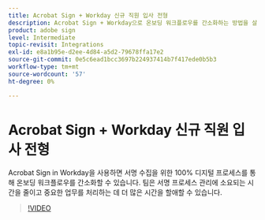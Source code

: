 ```yaml
---
title: Acrobat Sign + Workday 신규 직원 입사 전형
description: Acrobat Sign + Workday으로 온보딩 워크플로우를 간소화하는 방법을 살펴보세요.
product: adobe sign
level: Intermediate
topic-revisit: Integrations
exl-id: e8a1b95e-d2ee-4d84-a5d2-79678ffa17e2
source-git-commit: 0e5c6ead1bcc3697b224937414b7f417ede0b5b3
workflow-type: tm+mt
source-wordcount: '57'
ht-degree: 0%

---
```


# Acrobat Sign + Workday 신규 직원 입사 전형

Acrobat Sign in Workday을 사용하면 서명 수집을 위한 100% 디지털 프로세스를 통해 온보딩 워크플로우를 간소화할 수 있습니다. 팀은 서명 프로세스 관리에 소요되는 시간을 줄이고 중요한 업무를 처리하는 데 더 많은 시간을 할애할 수 있습니다.

>[!VIDEO](https://video.tv.adobe.com/v/3418984?quality=12&learn=on&hidetitle=true)